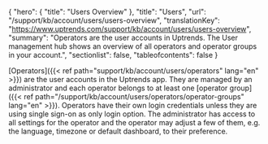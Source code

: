 {
  "hero": {
    "title": "Users Overview"
  },
  "title": "Users",
  "url": "/support/kb/account/users/users-overview",
  "translationKey": "https://www.uptrends.com/support/kb/account/users/users-overview",
  "summary": "Operators are the user accounts in Uptrends. The User management hub shows an overview of all operators and operator groups in your account.",
   "sectionlist": false,
   "tableofcontents": false
}

[Operators]({{< ref path="support/kb/account/users/operators" lang="en" >}}) are the user accounts in the Uptrends app. They are managed by an administrator and each operator belongs to at least one [operator group]({{< ref path="/support/kb/account/users/operators/operator-groups" lang="en" >}}). Operators have their own login credentials unless they are using single sign-on as only login option. The administrator has access to all settings for the operator and the operator may adjust a few of them, e.g. the language, timezone or default dashboard, to their preference.
